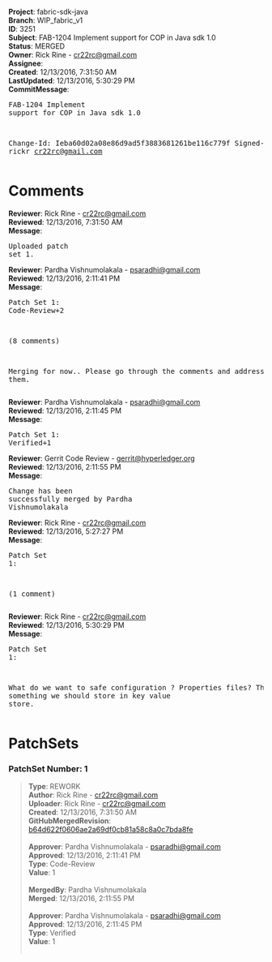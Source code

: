 <strong>Project</strong>: fabric-sdk-java<br><strong>Branch</strong>: WIP_fabric_v1<br><strong>ID</strong>: 3251<br><strong>Subject</strong>: FAB-1204 Implement support for COP in Java sdk 1.0<br><strong>Status</strong>: MERGED<br><strong>Owner</strong>: Rick Rine - cr22rc@gmail.com<br><strong>Assignee</strong>:<br><strong>Created</strong>: 12/13/2016, 7:31:50 AM<br><strong>LastUpdated</strong>: 12/13/2016, 5:30:29 PM<br><strong>CommitMessage</strong>:<br><pre>FAB-1204 Implement support for COP in Java sdk 1.0

Change-Id: Ieba60d02a08e86d9ad5f3883681261be116c779f
Signed-off-by: rickr <cr22rc@gmail.com>
</pre><h1>Comments</h1><strong>Reviewer</strong>: Rick Rine - cr22rc@gmail.com<br><strong>Reviewed</strong>: 12/13/2016, 7:31:50 AM<br><strong>Message</strong>: <pre>Uploaded patch set 1.</pre><strong>Reviewer</strong>: Pardha Vishnumolakala - psaradhi@gmail.com<br><strong>Reviewed</strong>: 12/13/2016, 2:11:41 PM<br><strong>Message</strong>: <pre>Patch Set 1: Code-Review+2

(8 comments)

Merging for now.. Please go through the comments and address them.</pre><strong>Reviewer</strong>: Pardha Vishnumolakala - psaradhi@gmail.com<br><strong>Reviewed</strong>: 12/13/2016, 2:11:45 PM<br><strong>Message</strong>: <pre>Patch Set 1: Verified+1</pre><strong>Reviewer</strong>: Gerrit Code Review - gerrit@hyperledger.org<br><strong>Reviewed</strong>: 12/13/2016, 2:11:55 PM<br><strong>Message</strong>: <pre>Change has been successfully merged by Pardha Vishnumolakala</pre><strong>Reviewer</strong>: Rick Rine - cr22rc@gmail.com<br><strong>Reviewed</strong>: 12/13/2016, 5:27:27 PM<br><strong>Message</strong>: <pre>Patch Set 1:

(1 comment)</pre><strong>Reviewer</strong>: Rick Rine - cr22rc@gmail.com<br><strong>Reviewed</strong>: 12/13/2016, 5:30:29 PM<br><strong>Message</strong>: <pre>Patch Set 1:

What do we want to safe configuration ?  Properties files? This is not something we should store in key value store.</pre><h1>PatchSets</h1><h3>PatchSet Number: 1</h3><blockquote><strong>Type</strong>: REWORK<br><strong>Author</strong>: Rick Rine - cr22rc@gmail.com<br><strong>Uploader</strong>: Rick Rine - cr22rc@gmail.com<br><strong>Created</strong>: 12/13/2016, 7:31:50 AM<br><strong>GitHubMergedRevision</strong>: [b64d622f0606ae2a69df0cb81a58c8a0c7bda8fe](https://github.com/hyperledger/fabric-sdk-java/commit/b64d622f0606ae2a69df0cb81a58c8a0c7bda8fe)<br><br><strong>Approver</strong>: Pardha Vishnumolakala - psaradhi@gmail.com<br><strong>Approved</strong>: 12/13/2016, 2:11:41 PM<br><strong>Type</strong>: Code-Review<br><strong>Value</strong>: 1<br><br><strong>MergedBy</strong>: Pardha Vishnumolakala<br><strong>Merged</strong>: 12/13/2016, 2:11:55 PM<br><br><strong>Approver</strong>: Pardha Vishnumolakala - psaradhi@gmail.com<br><strong>Approved</strong>: 12/13/2016, 2:11:45 PM<br><strong>Type</strong>: Verified<br><strong>Value</strong>: 1<br><br></blockquote>